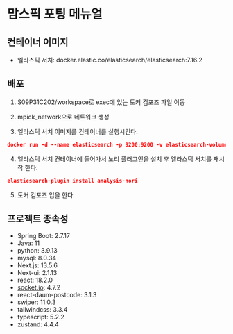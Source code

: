 # **맘스픽 포팅 메뉴얼**

## **컨테이너 이미지**

- 엘라스틱 서치: docker.elastic.co/elasticsearch/elasticsearch:7.16.2

## **배포**

1. S09P31C202/workspace로 exec에 있는 도커 컴포즈 파일 이동

2. mpick_network으로 네트워크 생성

3. 엘라스틱 서치 이미지를 컨테이너를 실행시킨다.

```json
docker run -d --name elasticsearch -p 9200:9200 -v elasticsearch-volume:/usr/share/elasticsearch/data —network mpick_network -e "discovery.type=single-node" docker.elastic.co/elasticsearch/elasticsearch:7.16.2
```

4. 엘라스틱 서치 컨테이너에 들어가서 노리 플러그인을 설치 후 엘라스틱 서치를 재시작 한다.

```json
elasticsearch-plugin install analysis-nori
```

5. 도커 컴포즈 업을 한다.

## **프로젝트 종속성**

- Spring Boot: 2.7.17
- Java: 11
- python: 3.9.13
- mysql: 8.0.34
- Next.js: 13.5.6
- Next-ui: 2.1.13
- react: 18.2.0
- [socket.io](http://socket.io/): 4.7.2
- react-daum-postcode: 3.1.3
- swiper: 11.0.3
- tailwindcss: 3.3.4
- typescript: 5.2.2
- zustand: 4.4.4